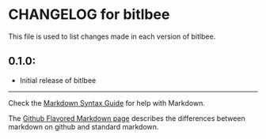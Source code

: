 # CHANGELOG for bitlbee

This file is used to list changes made in each version of bitlbee.

## 0.1.0:

* Initial release of bitlbee

- - - 
Check the [Markdown Syntax Guide](http://daringfireball.net/projects/markdown/syntax) for help with Markdown.

The [Github Flavored Markdown page](http://github.github.com/github-flavored-markdown/) describes the differences between markdown on github and standard markdown.
